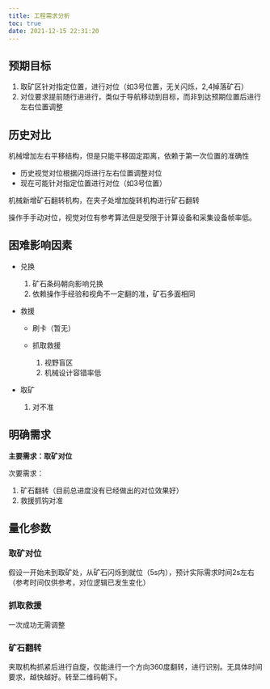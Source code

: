 ```yaml
---
title: 工程需求分析
toc: true
date: 2021-12-15 22:31:20
---
```


## 预期目标

1. 取矿区针对指定位置，进行对位（如3号位置，无关闪烁，2,4掉落矿石）
2. 对位要求提前随行进进行，类似于导航移动到目标，而非到达预期位置后进行左右位置调整

## 历史对比

机械增加左右平移结构，但是只能平移固定距离，依赖于第一次位置的准确性

- 历史视觉对位根据闪烁进行左右位置调整对位
- 现在可能针对指定位置进行对位（如3号位置）

机械新增矿石翻转机构，在夹子处增加旋转机构进行矿石翻转

操作手手动对位，视觉对位有参考算法但是受限于计算设备和采集设备帧率低。

## 困难影响因素

- 兑换

  1. 矿石条码朝向影响兑换
  2. 依赖操作手经验和视角不一定翻的准，矿石多面相同
- 救援

  - 刷卡（暂无）

  - 抓取救援

    1. 视野盲区
    2. 机械设计容错率低
- 取矿

  1. 对不准

## 明确需求

**主要需求：取矿对位**

次要需求：

1. 矿石翻转（目前总进度没有已经做出的对位效果好）
2. 救援抓钩对准

## 量化参数

### 取矿对位

假设一开始未到取矿处，从矿石闪烁到就位（5s内），预计实际需求时间2s左右（参考时间仅供参考，对位逻辑已发生变化）

### 抓取救援

一次成功无需调整

### 矿石翻转

夹取机构抓紧后进行自旋，仅能进行一个方向360度翻转，进行识别。无具体时间要求，越快越好。转至二维码朝下。

